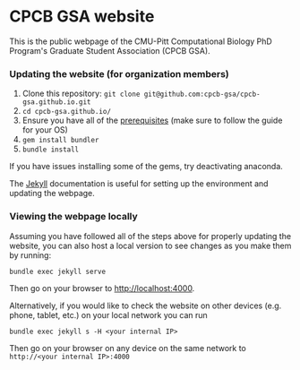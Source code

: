 # CPCB GSA website
This is the public webpage of the CMU-Pitt Computational Biology PhD Program's Graduate Student Association (CPCB GSA). 

### Updating the website (for organization members)
1. Clone this repository: `git clone git@github.com:cpcb-gsa/cpcb-gsa.github.io.git`
2. `cd cpcb-gsa.github.io/`
3. Ensure you have all of the [prerequisites](https://jekyllrb.com/docs/installation/#requirements) (make sure to follow the guide for your OS)
4. `gem install bundler`
5. `bundle install`

If you have issues installing some of the gems, try deactivating anaconda.

The [Jekyll](https://jekyllrb.com/) documentation is useful for setting up the environment and updating the webpage.

### Viewing the webpage locally
Assuming you have followed all of the steps above for properly updating the website, you can also host a local version to see changes as you make them by running:

`bundle exec jekyll serve`

Then go on your browser to [http://localhost:4000](http://localhost:4000).

Alternatively, if you would like to check the website on other devices (e.g. phone, tablet, etc.) on your local network you can run

`bundle exec jekyll s -H <your internal IP>`

Then go on your browser on any device on the same network to `http://<your internal IP>:4000`


